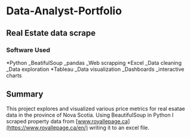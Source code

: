 # Data-Analyst-Portfolio

## Real Estate data scrape

  ### Software Used
  *Python
    _BeatifulSoup
    _pandas
    _Web scrapping
  *Excel
    _Data cleaning
    _Data exploration
  *Tableau
    _Data visualization
    _Dashboards
    _interactive charts
    
## Summary
This project explores and visualized various price metrics for real esatae data in the province of Nova Scotia. Using BeautifulSoup in Python I scraped property data from [www.royallepage.ca](https://www.royallepage.ca/en/) writing it to an excel file.
